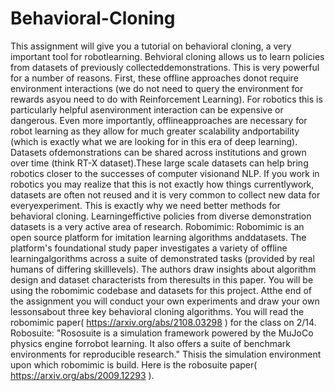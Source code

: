 # Behavioral-Cloning
This assignment will give you a tutorial on behavioral cloning, a very important tool for robotlearning. Behvioral cloning allows us to learn policies from datasets of previously collecteddemonstrations. This is very powerful for a number of reasons. First, these offline approaches donot require environment interactions (we do not need to query the environment for rewards asyou need to do with Reinforcement Learning). For robotics this is particularly helpful asenvironment interaction can be expensive or dangerous. Even more importantly, offlineapproaches are necessary for robot learning as they allow for much greater scalability andportability (which is exactly what we are looking for in this era of deep learning). Datasets ofdemonstrations can be shared across institutions and grown over time (think RT-X dataset).These large scale datasets can help bring robotics closer to the successes of computer visionand NLP. If you work in robotics you may realize that this is not exactly how things currentlywork, datasets are often not reused and it is very common to collect new data for everyexperiment. This is exactly why we need better methods for behavioral cloning. Learningeffictive policies from diverse demonstration datasets is a very active area of research.
Robomimic:
Robomimic is an open source platform for imitation learning algorithms anddatasets. The platform's foundational study paper investigates a variety of offline learningalgorithms across a suite of demonstrated tasks (provided by real humans of differing skilllevels). The authors draw insights about algorithm design and dataset characterists from theresults in this paper. You will be using the robomimic codebase and datasets for this project. Atthe end of the assignment you will conduct your own experiments and draw your own lessonsabout three key behavioral cloning algorithms. You will read the robomimic paper(
https://arxiv.org/abs/2108.03298
) for the class on 2/14.
Robosuite:
"Rososuite is a simulation framework powered by the MuJoCo physics engine forrobot learning. It also offers a suite of benchmark environments for reproducible research." Thisis the simulation environment upon which robomimic is build. Here is the robosuite paper(
https://arxiv.org/abs/2009.12293
).
